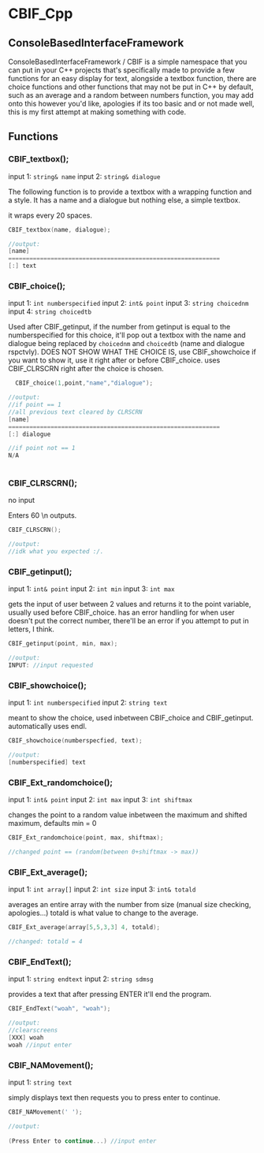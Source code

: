 # CBIF_Cpp
## ConsoleBasedInterfaceFramework

ConsoleBasedInterfaceFramework / CBIF is a simple namespace that you can put in your C++ projects that's specifically made to provide a few functions for an easy display for text, alongside a textbox function, there are choice functions and other functions that may not be put in C++ by default, such as an average and a random between numbers function, you may add onto this however you'd like, apologies if its too basic and or not made well, this is my first attempt at making something with code.

## Functions

### CBIF_textbox();

input 1: `string& name` input 2: `string& dialogue`

The following function is to provide a textbox with a wrapping function
and a style. It has a name and a dialogue but nothing else, a simple textbox.

it wraps every 20 spaces.
```cpp
CBIF_textbox(name, dialogue);

//output:
[name]
============================================================
[:] text
```

### CBIF_choice();

input 1: `int numberspecified` input 2: `int& point` input 3: `string choicednm` input 4: `string choicedtb`

Used after CBIF_getinput, if the number from getinput is equal to the numberspecified for this choice, it'll pop out a textbox with the name and dialogue being replaced by `choicednm` and `choicedtb` (name and dialogue rspctvly).
DOES NOT SHOW WHAT THE CHOICE IS, use CBIF_showchoice if you want to show it, use it right after or before CBIF_choice.
uses CBIF_CLRSCRN right after the choice is chosen.
```cpp
  CBIF_choice(1,point,"name","dialogue");

//output:
//if point == 1
//all previous text cleared by CLRSCRN
[name]
============================================================
[:] dialogue

//if point not == 1
N/A
  
```

### CBIF_CLRSCRN();

no input

Enters 60 \n outputs.
```cpp
CBIF_CLRSCRN();

//output:
//idk what you expected :/.
```

### CBIF_getinput();

input 1: `int& point` input 2: `int min` input 3: `int max`

gets the input of user between 2 values and returns it to the point variable, usually used before CBIF_choice.
has an error handling for when user doesn't put the correct number, there'll be an error if you attempt to put in letters, I think.
```cpp
CBIF_getinput(point, min, max);

//output:
INPUT: //input requested
```

### CBIF_showchoice();

input 1: `int numberspecified` input 2: `string text`

meant to show the choice, used inbetween CBIF_choice and CBIF_getinput.
automatically uses endl.

```cpp
CBIF_showchoice(numberspecfied, text);

//output:
[numberspecified] text
```

### CBIF_Ext_randomchoice();

input 1: `int& point` input 2: `int max` input 3: `int shiftmax`

changes the point to a random value inbetween the maximum and shifted maximum, defaults min = 0

```cpp
CBIF_Ext_randomchoice(point, max, shiftmax);

//changed point == (random(between 0+shiftmax -> max))
```

### CBIF_Ext_average();

input 1: `int array[]` input 2: `int size` input 3: `int& totald`

averages an entire array with the number from size (manual size checking, apologies...)  totald is what value to change to the average.
```cpp
CBIF_Ext_average(array[5,5,3,3] 4, totald);

//changed: totald = 4
```

### CBIF_EndText();

input 1: `string endtext` input 2: `string sdmsg`

provides a text that after pressing ENTER it'll end the program.

```cpp
CBIF_EndText("woah", "woah");

//output:
//clearscreens
[XXX] woah
woah //input enter
```

### CBIF_NAMovement();

input 1: `string text`

simply displays text then requests you to press enter to continue.

```cpp
CBIF_NAMovement(' ');

//output:
 
(Press Enter to continue...) //input enter
```
